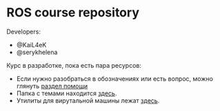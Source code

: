 # ROS course repository

Developers:
- @KaiL4eK
- @serykhelena

Курс в разработке, пока есть пара ресурсов:
- Если нужно разобраться в обозначениях или есть вопрос, можно глянуть [раздел помощи](Topics/Help.md)
- Папка с темами находится [здесь](Topics).
- Утилиты для вирутальной машины лежат [здесь](vm_tools).
